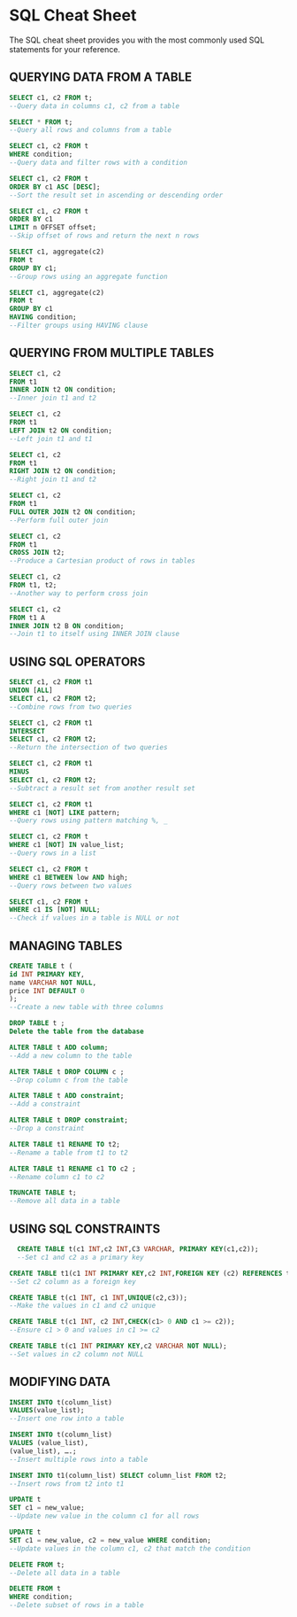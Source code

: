 # SQL Cheat Sheet

The SQL cheat sheet provides you with the most commonly used SQL statements for your reference.

## QUERYING DATA FROM A TABLE

```SQL
SELECT c1, c2 FROM t;
--Query data in columns c1, c2 from a table
```

```SQL
SELECT * FROM t;
--Query all rows and columns from a table
```

```SQL 
SELECT c1, c2 FROM t
WHERE condition;
--Query data and filter rows with a condition
```

```SQL
SELECT c1, c2 FROM t
ORDER BY c1 ASC [DESC];
--Sort the result set in ascending or descending order
```

```SQL
SELECT c1, c2 FROM t
ORDER BY c1
LIMIT n OFFSET offset;
--Skip offset of rows and return the next n rows 
```

```SQL
SELECT c1, aggregate(c2)
FROM t
GROUP BY c1;
--Group rows using an aggregate function
```

```SQL
SELECT c1, aggregate(c2)
FROM t
GROUP BY c1
HAVING condition;
--Filter groups using HAVING clause
```


## QUERYING FROM MULTIPLE TABLES

```SQL
SELECT c1, c2
FROM t1
INNER JOIN t2 ON condition;
--Inner join t1 and t2
```

```SQL
SELECT c1, c2
FROM t1
LEFT JOIN t2 ON condition;
--Left join t1 and t1
```

```SQL
SELECT c1, c2
FROM t1
RIGHT JOIN t2 ON condition;
--Right join t1 and t2
```

```SQL
SELECT c1, c2
FROM t1
FULL OUTER JOIN t2 ON condition;
--Perform full outer join
```

```SQL
SELECT c1, c2
FROM t1
CROSS JOIN t2;
--Produce a Cartesian product of rows in tables
```

```SQL
SELECT c1, c2
FROM t1, t2;
--Another way to perform cross join
```

```SQL
SELECT c1, c2
FROM t1 A
INNER JOIN t2 B ON condition;
--Join t1 to itself using INNER JOIN clause
```

## USING SQL OPERATORS

```SQL
SELECT c1, c2 FROM t1
UNION [ALL]
SELECT c1, c2 FROM t2;
--Combine rows from two queries
```

```SQL
SELECT c1, c2 FROM t1
INTERSECT
SELECT c1, c2 FROM t2;
--Return the intersection of two queries
```

```SQL
SELECT c1, c2 FROM t1
MINUS
SELECT c1, c2 FROM t2;
--Subtract a result set from another result set
```

```SQL
SELECT c1, c2 FROM t1
WHERE c1 [NOT] LIKE pattern;
--Query rows using pattern matching %, _
```

```SQL
SELECT c1, c2 FROM t
WHERE c1 [NOT] IN value_list;
--Query rows in a list
```

```SQL
SELECT c1, c2 FROM t
WHERE c1 BETWEEN low AND high;
--Query rows between two values
```

```SQL
SELECT c1, c2 FROM t
WHERE c1 IS [NOT] NULL;
--Check if values in a table is NULL or not
```

## MANAGING TABLES

```SQL
CREATE TABLE t (
id INT PRIMARY KEY,
name VARCHAR NOT NULL,
price INT DEFAULT 0
);
--Create a new table with three columns
```

```SQL
DROP TABLE t ;
Delete the table from the database
```

```SQL
ALTER TABLE t ADD column;
--Add a new column to the table
```

```SQL
ALTER TABLE t DROP COLUMN c ;
--Drop column c from the table
```

```SQL
ALTER TABLE t ADD constraint;
--Add a constraint
```

```SQL
ALTER TABLE t DROP constraint;
--Drop a constraint
```

```SQL
ALTER TABLE t1 RENAME TO t2;
--Rename a table from t1 to t2
```

```SQL
ALTER TABLE t1 RENAME c1 TO c2 ;
--Rename column c1 to c2
```

```SQL
TRUNCATE TABLE t;
--Remove all data in a table
```

## USING SQL CONSTRAINTS

```SQL 
  CREATE TABLE t(c1 INT,c2 INT,C3 VARCHAR, PRIMARY KEY(c1,c2));
  --Set c1 and c2 as a primary key
```

```SQL
CREATE TABLE t1(c1 INT PRIMARY KEY,c2 INT,FOREIGN KEY (c2) REFERENCES t2(c2));
--Set c2 column as a foreign key
```

```SQL
CREATE TABLE t(c1 INT, c1 INT,UNIQUE(c2,c3));
--Make the values in c1 and c2 unique
```

```SQL
CREATE TABLE t(c1 INT, c2 INT,CHECK(c1> 0 AND c1 >= c2));
--Ensure c1 > 0 and values in c1 >= c2
```

```SQL
CREATE TABLE t(c1 INT PRIMARY KEY,c2 VARCHAR NOT NULL);
--Set values in c2 column not NULL
```
 
 
## MODIFYING DATA


```SQL
INSERT INTO t(column_list)
VALUES(value_list);
--Insert one row into a table
```

```SQL
INSERT INTO t(column_list)
VALUES (value_list),
(value_list), ….;
--Insert multiple rows into a table
```

```SQL
INSERT INTO t1(column_list) SELECT column_list FROM t2;
--Insert rows from t2 into t1
```

```SQL
UPDATE t
SET c1 = new_value;
--Update new value in the column c1 for all rows
```

```SQL
UPDATE t
SET c1 = new_value, c2 = new_value WHERE condition;
--Update values in the column c1, c2 that match the condition
```

```SQL
DELETE FROM t;
--Delete all data in a table
```

```SQL
DELETE FROM t
WHERE condition;
--Delete subset of rows in a table
```



